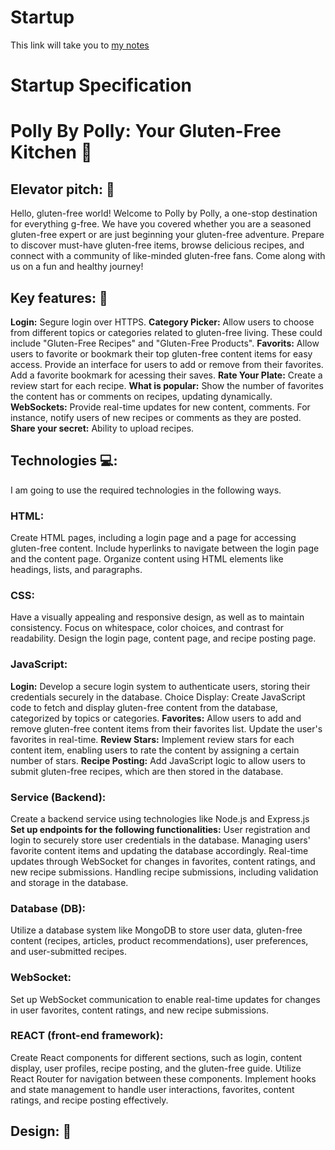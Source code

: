 # Startup
This link will take you to [my notes](https://github.com/PollianaLeao/Startup/blob/main/notes.md)

# Startup Specification

# Polly By Polly: Your Gluten-Free Kitchen 🍋

## Elevator pitch: 🚀

Hello, gluten-free world! Welcome to Polly by Polly, a one-stop destination for everything g-free. We have you covered whether you are a seasoned gluten-free expert or are just beginning your gluten-free adventure. Prepare to discover must-have gluten-free items, browse delicious recipes, and connect with a community of like-minded gluten-free fans. Come along with us on a fun and healthy journey!

## Key features: 🔑

**Login:** Segure login over HTTPS.
**Category Picker:** Allow users to choose from different topics or categories related to gluten-free living. These could include "Gluten-Free Recipes" and "Gluten-Free Products".
**Favorits:** Allow users to favorite or bookmark their top gluten-free content items for easy access. Provide an interface for users to add or remove from their favorites. Add a favorite bookmark for acessing their saves.
**Rate Your Plate:** Create a review start for each recipe.
**What is popular:** Show the number of favorites the content has or comments on recipes, updating dynamically.
**WebSockets:** Provide real-time updates for new content, comments. For instance, notify users of new recipes or comments as they are posted.
**Share your secret:** Ability to upload recipes.


## Technologies 💻:

I am going to use the required technologies in the following ways.

### HTML:

Create HTML pages, including a login page and a page for accessing gluten-free content. 
Include hyperlinks to navigate between the login page and the content page.
Organize content using HTML elements like headings, lists, and paragraphs.


### CSS:

Have a visually appealing and responsive design, as well as to maintain consistency.
Focus on whitespace, color choices, and contrast for readability.
Design the login page, content page, and recipe posting page.


### JavaScript:


**Login:** Develop a secure login system to authenticate users, storing their credentials securely in the database.
Choice Display: Create JavaScript code to fetch and display gluten-free content from the database, categorized by topics or categories.
**Favorites:** Allow users to add and remove gluten-free content items from their favorites list. Update the user's favorites in real-time.
**Review Stars:** Implement review stars for each content item, enabling users to rate the content by assigning a certain number of stars.
**Recipe Posting:** Add JavaScript logic to allow users to submit gluten-free recipes, which are then stored in the database.


### Service (Backend): 

Create a backend service using technologies like Node.js and Express.js 
**Set up endpoints for the following functionalities:**
User registration and login to securely store user credentials in the database.
Managing users' favorite content items and updating the database accordingly.
Real-time updates through WebSocket for changes in favorites, content ratings, and new recipe submissions.
Handling recipe submissions, including validation and storage in the database.


### Database (DB):

Utilize a database system like MongoDB to store user data, gluten-free content (recipes, articles, product recommendations), user preferences, and user-submitted recipes.


### WebSocket:

Set up WebSocket communication to enable real-time updates for changes in user favorites, content ratings, and new recipe submissions.


### REACT (front-end framework):

Create React components for different sections, such as login, content display, user profiles, recipe posting, and the gluten-free guide.
Utilize React Router for navigation between these components.
Implement hooks and state management to handle user interactions, favorites, content ratings, and recipe posting effectively.



## Design: 🎨